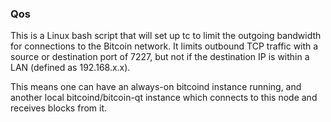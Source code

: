 ### Qos ###

This is a Linux bash script that will set up tc to limit the outgoing bandwidth for connections to the Bitcoin network. It limits outbound TCP traffic with a source or destination port of 7227, but not if the destination IP is within a LAN (defined as 192.168.x.x).

This means one can have an always-on bitcoind instance running, and another local bitcoind/bitcoin-qt instance which connects to this node and receives blocks from it.
